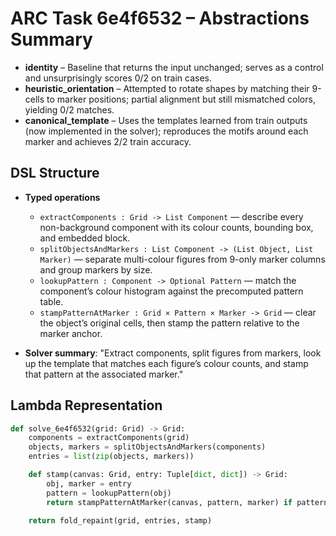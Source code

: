 # ARC Task 6e4f6532 – Abstractions Summary

- **identity** – Baseline that returns the input unchanged; serves as a control and unsurprisingly scores 0/2 on train cases.
- **heuristic_orientation** – Attempted to rotate shapes by matching their 9-cells to marker positions; partial alignment but still mismatched colors, yielding 0/2 matches.
- **canonical_template** – Uses the templates learned from train outputs (now implemented in the solver); reproduces the motifs around each marker and achieves 2/2 train accuracy.

## DSL Structure
- **Typed operations**
  - `extractComponents : Grid -> List Component` — describe every non-background component with its colour counts, bounding box, and embedded block.
  - `splitObjectsAndMarkers : List Component -> (List Object, List Marker)` — separate multi-colour figures from 9-only marker columns and group markers by size.
  - `lookupPattern : Component -> Optional Pattern` — match the component’s colour histogram against the precomputed pattern table.
  - `stampPatternAtMarker : Grid × Pattern × Marker -> Grid` — clear the object’s original cells, then stamp the pattern relative to the marker anchor.
  
- **Solver summary**: "Extract components, split figures from markers, look up the template that matches each figure’s colour counts, and stamp that pattern at the associated marker."

## Lambda Representation

```python
def solve_6e4f6532(grid: Grid) -> Grid:
    components = extractComponents(grid)
    objects, markers = splitObjectsAndMarkers(components)
    entries = list(zip(objects, markers))

    def stamp(canvas: Grid, entry: Tuple[dict, dict]) -> Grid:
        obj, marker = entry
        pattern = lookupPattern(obj)
        return stampPatternAtMarker(canvas, pattern, marker) if pattern is not None else canvas

    return fold_repaint(grid, entries, stamp)
```
